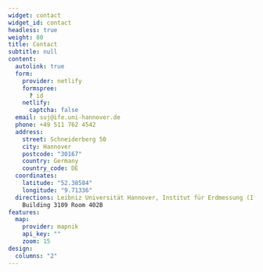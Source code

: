 ```yaml
---
widget: contact
widget_id: contact
headless: true
weight: 80
title: Contact
subtitle: null
content:
  autolink: true
  form:
    provider: netlify
    formspree:
      ? id
    netlify:
      captcha: false
  email: suj@ife.uni-hannover.de
  phone: +49 511 762 4542
  address:
    street: Schneiderberg 50
    city: Hannover
    postcode: "30167"
    country: Germany
    country_code: DE
  coordinates:
    latitude: "52.38584" 
    longitude: "9.71336"
  directions: Leibniz Universität Hannover, Institut für Erdmessung (IfE) |
    Building 3109 Room 402B
features:
  map:
    provider: mapnik
    api_key: ""
    zoom: 15
design:
  columns: "2"
---
```

